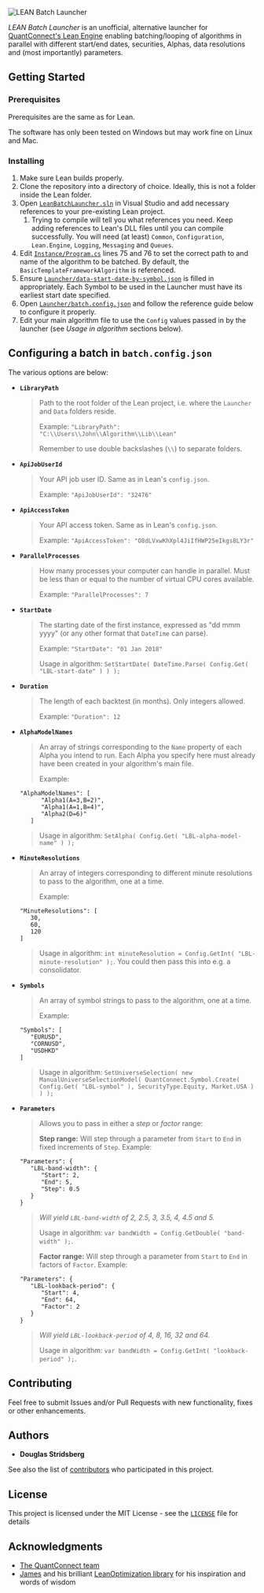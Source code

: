 ![LEAN Batch Launcher](https://user-images.githubusercontent.com/4928988/51481977-1fa4d080-1d8d-11e9-85f2-9ad344d95737.PNG)

*LEAN Batch Launcher* is an unofficial, alternative launcher for [QuantConnect's Lean Engine](https://github.com/quantconnect/lean) enabling batching/looping of algorithms in parallel with different start/end dates, securities, Alphas, data resolutions and (most importantly) parameters.

## Getting Started

### Prerequisites

Prerequisites are the same as for Lean.

The software has only been tested on Windows but may work fine on Linux and Mac.

### Installing

1. Make sure Lean builds properly.
1. Clone the repository into a directory of choice. Ideally, this is not a folder inside the Lean folder.
1. Open [`LeanBatchLauncher.sln`](LeanBatchLauncher.sln) in Visual Studio and add necessary references to your pre-existing Lean project.
   1. Trying to compile will tell you what references you need. Keep adding references to Lean's DLL files until you can compile successfully. You will need (at least) `Common`, `Configuration`, `Lean.Engine`, `Logging`, `Messaging` and `Queues`.
1. Edit [`Instance/Program.cs`](Instance/Program.cs) lines 75 and 76 to set the correct path to and name of the algorithm to be batched. By default, the `BasicTemplateFrameworkAlgorithm` is referenced.
1. Ensure [`Launcher/data-start-date-by-symbol.json`](Launcher/data-start-date-by-symbol.json) is filled in appropriately. Each Symbol to be used in the Launcher must have its earliest start date specified.
1. Open [`Launcher/batch.config.json`](Launcher/batch.config.json) and follow the reference guide below to configure it properly.
1. Edit your main algorithm file to use the `Config` values passed in by the launcher (see *Usage in algorithm* sections below).

## Configuring a batch in `batch.config.json`

The various options are below:

 * **`LibraryPath`**
   > Path to the root folder of the Lean project, i.e. where the `Launcher` and `Data` folders reside.
   >
   > Example: `"LibraryPath": "C:\\Users\\John\\Algorithm\\Lib\\Lean"`
   >
   > Remember to use double backslashes (`\\`) to separate folders.
 
 * **`ApiJobUserId`**
   > Your API job user ID. Same as in Lean's `config.json`.
   >
   > Example: `"ApiJobUserId": "32476"`
 
 * **`ApiAccessToken`**
   > Your API access token. Same as in Lean's `config.json`.
   >
   > Example: `"ApiAccessToken": "O8dLVxwKhXpl4JiIfHWP25eIkgs8LY3r"`
 
 * **`ParallelProcesses`**
   > How many processes your computer can handle in parallel. Must be less than or equal to the number of virtual CPU cores available.
   >
   > Example: `"ParallelProcesses": 7`
 
 * **`StartDate`**
   > The starting date of the first instance, expressed as "dd mmm yyyy" (or any other format that `DateTime` can parse).
   >
   > Example: `"StartDate": "01 Jan 2018"`
   >
   > Usage in algorithm: `SetStartDate( DateTime.Parse( Config.Get( "LBL-start-date" ) ) );`
 
 * **`Duration`**
   > The length of each backtest (in months). Only integers allowed.
   >
   > Example: `"Duration": 12`
 
 * **`AlphaModelNames`**
   > An array of strings corresponding to the `Name` property of each Alpha you intend to run. Each Alpha you specify here must already have been created in your algorithm's main file.
   >
   > Example:
      ```
      "AlphaModelNames": [
            "Alpha1(A=3,B=2)",
            "Alpha1(A=1,B=4)",
            "Alpha2(D=6)"
         ]
      ```
   >
   > Usage in algorithm: `SetAlpha( Config.Get( "LBL-alpha-model-name" ) );`
 
 * **`MinuteResolutions`**
   > An array of integers corresponding to different minute resolutions to pass to the algorithm, one at a time.
   >
   > Example:
      ```
      "MinuteResolutions": [
         30,
         60,
         120
      ]
      ```
   >
   > Usage in algorithm: `int minuteResolution = Config.GetInt( "LBL-minute-resolution" );`. You could then pass this into e.g. a consolidator.
 
 * **`Symbols`**
   > An array of symbol strings to pass to the algorithm, one at a time.
   >
   > Example:
      ```
      "Symbols": [
         "EURUSD",
         "CORNUSD",
         "USDHKD"
      ]
      ```
   >
   > Usage in algorithm: `SetUniverseSelection( new ManualUniverseSelectionModel( QuantConnect.Symbol.Create( Config.Get( "LBL-symbol" ), SecurityType.Equity, Market.USA ) ) );`
 
 * **`Parameters`**
   > Allows you to pass in either a *step* or *factor* range:
   >
   > **Step range:** Will step through a parameter from `Start` to `End` in fixed increments of `Step`. Example:
      ```
      "Parameters": {
         "LBL-band-width": {
            "Start": 2,
            "End": 5,
            "Step": 0.5
         }
      }
      ```
   > *Will yield `LBL-band-width` of 2, 2.5, 3, 3.5, 4, 4.5 and 5.*
   >
   > Usage in algorithm: `var bandWidth = Config.GetDouble( "band-width" );`.
   >
   > **Factor range:** Will step through a parameter from `Start` to `End` in factors of `Factor`. Example:
      ```
      "Parameters": {
         "LBL-lookback-period": {
            "Start": 4,
            "End": 64,
            "Factor": 2
         }
      }
      ```
   > *Will yield `LBL-lookback-period` of 4, 8, 16, 32 and 64.*
   >
   > Usage in algorithm: `var bandWidth = Config.GetInt( "lookback-period" );`.

## Contributing

Feel free to submit Issues and/or Pull Requests with new functionality, fixes or other enhancements.

## Authors

* **Douglas Stridsberg**

See also the list of [contributors](https://github.com/Doggie52/Lean-Batch-Launcher/contributors) who participated in this project.

## License

This project is licensed under the MIT License - see the [`LICENSE`](LICENSE) file for details

## Acknowledgments

* [The QuantConnect team](https://www.quantconnect.com/)
* [James](https://github.com/jameschch) and his brilliant [LeanOptimization library](https://github.com/jameschch/LeanOptimization) for his inspiration and words of wisdom
